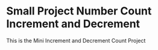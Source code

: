 # Small Project Number Count Increment and Decrement

This is the Mini Increment and Decrement Count Project